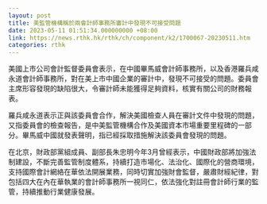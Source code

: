 ```yaml
---
layout: post
title: 美監管機構稱於兩會計師事務所審計中發現不可接受問題
date: 2023-05-11 01:51:34.000000000 +08:00
link: https://news.rthk.hk/rthk/ch/component/k2/1700067-20230511.htm
categories: rthk
---
```


美國上市公司會計監督委員會表示，在中國畢馬威會計師事務所，以及香港羅兵咸永道會計師事務所，對在美上市中國企業的審計中，發現不可接受的問題。委員會主席形容發現的缺陷很大，令審計師未能獲得足夠資料，核實有關公司的財務報表。

羅兵咸永道表示正與該委員會合作，解決美國檢查人員在審計文件中發現的問題，又指委員會的檢查報告，是中美監管機構合作及美國資本市場重要里程碑的一部分。畢馬威中國就發表聲明，指已經採取措施解決該委員會發現的問題。

在北京，財政部黨組成員、副部長朱忠明今年3月曾經表示，中國財政部將加強法制建設，不斷完善監管制度體系，持續打造市場化、法治化、國際化的營商環境，支持國際會計網絡在華依法開展業務，同時切實加強財會監督，嚴肅財經紀律，對包括四大在內在華執業的會計師事務所一視同仁，依法強化對註冊會計師行業的監管，持續推動行業健康發展。

